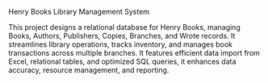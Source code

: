 Henry Books Library Management System

This project designs a relational database for Henry Books, managing Books, Authors, Publishers, Copies, Branches, and Wrote records. It streamlines library operations, tracks inventory, and manages book transactions across multiple branches. It features efficient data import from Excel, relational tables, and optimized SQL queries, it enhances data accuracy, resource management, and reporting.
